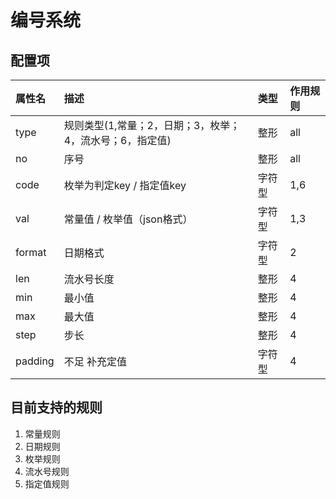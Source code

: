 # 编号系统

## 配置项

| 属性名   | 描述                                                    | 类型   |  作用规则  |
|:--------|:-------------------------------------------------------|:------|:---|
| type    | 规则类型(1,常量；2，日期；3，枚举；4，流水号；6，指定值) | 整形   |  all  |
| no      | 序号                                                    | 整形   |  all  |
| code    | 枚举为判定key  / 指定值key                 | 字符型 |  1,6  |
| val     | 常量值  / 枚举值（json格式）                               | 字符型 |  1,3  |
| format  | 日期格式                                                 | 字符型 | 2   |
| len     | 流水号长度                                               | 整形   |  4  |
| min     | 最小值                                                  | 整形   |  4  |
| max     | 最大值                                                  | 整形   |  4  |
| step    | 步长                                                    | 整形   | 4   |
| padding | 不足 补充定值                                            | 字符型 |  4  |

## 目前支持的规则

1.  常量规则
2.  日期规则
3.  枚举规则
4.  流水号规则
5.  指定值规则


